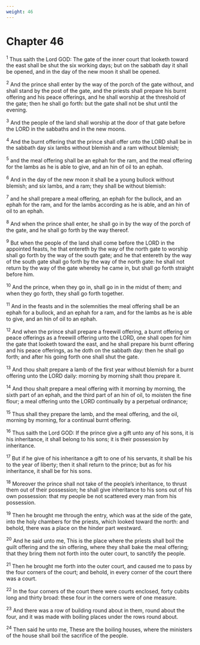 ```yaml
---
weight: 46
---
```


# Chapter 46

<sup>1</sup> Thus saith the Lord GOD: The gate of the inner court that looketh toward the east shall be shut the six working days; but on the sabbath day it shall be opened, and in the day of the new moon it shall be opened. 

<sup>2</sup> And the prince shall enter by the way of the porch of the gate without, and shall stand by the post of the gate, and the priests shall prepare his burnt offering and his peace offerings, and he shall worship at the threshold of the gate; then he shall go forth: but the gate shall not be shut until the evening. 

<sup>3</sup> And the people of the land shall worship at the door of that gate before the LORD in the sabbaths and in the new moons. 

<sup>4</sup> And the burnt offering that the prince shall offer unto the LORD shall be in the sabbath day six lambs without blemish and a ram without blemish; 

<sup>5</sup> and the meal offering shall be an ephah for the ram, and the meal offering for the lambs as he is able to give, and an hin of oil to an ephah. 

<sup>6</sup> And in the day of the new moon it shall be a young bullock without blemish; and six lambs, and a ram; they shall be without blemish: 

<sup>7</sup> and he shall prepare a meal offering, an ephah for the bullock, and an ephah for the ram, and for the lambs according as he is able, and an hin of oil to an ephah. 

<sup>8</sup> And when the prince shall enter, he shall go in by the way of the porch of the gate, and he shall go forth by the way thereof. 

<sup>9</sup> But when the people of the land shall come before the LORD in the appointed feasts, he that entereth by the way of the north gate to worship shall go forth by the way of the south gate; and he that entereth by the way of the south gate shall go forth by the way of the north gate: he shall not return by the way of the gate whereby he came in, but shall go forth straight before him. 

<sup>10</sup> And the prince, when they go in, shall go in in the midst of them; and when they go forth, they shall go forth together. 

<sup>11</sup> And in the feasts and in the solemnities the meal offering shall be an ephah for a bullock, and an ephah for a ram, and for the lambs as he is able to give, and an hin of oil to an ephah. 

<sup>12</sup> And when the prince shall prepare a freewill offering, a burnt offering or peace offerings as a freewill offering unto the LORD, one shall open for him the gate that looketh toward the east, and he shall prepare his burnt offering and his peace offerings, as he doth on the sabbath day: then he shall go forth; and after his going forth one shall shut the gate. 

<sup>13</sup> And thou shalt prepare a lamb of the first year without blemish for a burnt offering unto the LORD daily: morning by morning shalt thou prepare it. 

<sup>14</sup> And thou shalt prepare a meal offering with it morning by morning, the sixth part of an ephah, and the third part of an hin of oil, to moisten the fine flour; a meal offering unto the LORD continually by a perpetual ordinance; 

<sup>15</sup> Thus shall they prepare the lamb, and the meal offering, and the oil, morning by morning, for a continual burnt offering. 

<sup>16</sup> Thus saith the Lord GOD: If the prince give a gift unto any of his sons, it is his inheritance, it shall belong to his sons; it is their possession by inheritance. 

<sup>17</sup> But if he give of his inheritance a gift to one of his servants, it shall be his to the year of liberty; then it shall return to the prince; but as for his inheritance, it shall be for his sons. 

<sup>18</sup> Moreover the prince shall not take of the people’s inheritance, to thrust them out of their possession; he shall give inheritance to his sons out of his own possession: that my people be not scattered every man from his possession. 

<sup>19</sup> Then he brought me through the entry, which was at the side of the gate, into the holy chambers for the priests, which looked toward the north: and behold, there was a place on the hinder part westward. 

<sup>20</sup> And he said unto me, This is the place where the priests shall boil the guilt offering and the sin offering, where they shall bake the meal offering; that they bring them not forth into the outer court, to sanctify the people. 

<sup>21</sup> Then he brought me forth into the outer court, and caused me to pass by the four corners of the court; and behold, in every corner of the court there was a court. 

<sup>22</sup> In the four corners of the court there were courts enclosed, forty cubits long and thirty broad: these four in the corners were of one measure. 

<sup>23</sup> And there was a row of building round about in them, round about the four, and it was made with boiling places under the rows round about. 

<sup>24</sup> Then said he unto me, These are the boiling houses, where the ministers of the house shall boil the sacrifice of the people. 


